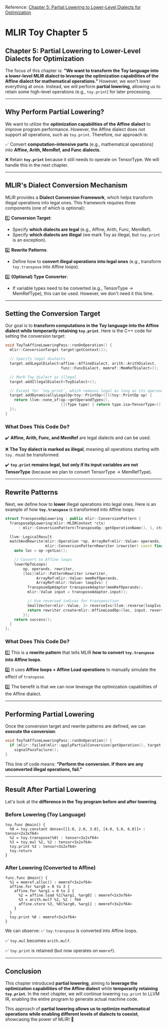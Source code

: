 Reference:
[Chapter 5: Partial Lowering to Lower-Level Dialects for Optimization](https://mlir.llvm.org/docs/Tutorials/Toy/Ch-5/)

# **MLIR Toy Chapter 5**

## **Chapter 5: Partial Lowering to Lower-Level Dialects for Optimization**

The focus of this chapter is: **"We want to transform the Toy language into a lower-level MLIR dialect to leverage the optimization capabilities of the Affine dialect for mathematical operations."** However, we won't lower everything at once. Instead, we will perform **partial lowering**, allowing us to retain some high-level operations (e.g., `toy.print`) for later processing.

---

## **Why Perform Partial Lowering?**

We want to utilize the **optimization capabilities of the Affine dialect** to improve program performance. However, the Affine dialect does not support all operations, such as `toy.print`. Therefore, our approach is:

✅ Convert **computation-intensive parts** (e.g., mathematical operations) into **Affine, Arith, MemRef, and Func dialects**.

❌ Retain **`toy.print`** because it still needs to operate on TensorType. We will handle this in the next chapter.

---

## **MLIR's Dialect Conversion Mechanism**

MLIR provides a **Dialect Conversion Framework**, which helps transform illegal operations into legal ones. This framework requires three components (one of which is optional):

1️⃣ **Conversion Target**:
- Specify **which dialects are legal** (e.g., Affine, Arith, Func, MemRef).
- Specify **which dialects are illegal** (we mark Toy as illegal, but `toy.print` is an exception).

2️⃣ **Rewrite Patterns**:
- Define how to **convert illegal operations into legal ones** (e.g., transform `toy.transpose` into Affine loops).

3️⃣ **(Optional) Type Converter**:
- If variable types need to be converted (e.g., TensorType → MemRefType), this can be used. However, we don't need it this time.

---

## **Setting the Conversion Target**

Our goal is to **transform computations in the Toy language into the Affine dialect while temporarily retaining `toy.print`**. Here is the C++ code for setting the conversion target:

```cpp
void ToyToAffineLoweringPass::runOnOperation() {
  mlir::ConversionTarget target(getContext());

  // Specify legal dialects
  target.addLegalDialect<affine::AffineDialect, arith::ArithDialect,
                         func::FuncDialect, memref::MemRefDialect>();

  // Mark Toy dialect as illegal
  target.addIllegalDialect<ToyDialect>();

  // Except for `toy.print`, which remains legal as long as its operands are not TensorType
  target.addDynamicallyLegalOp<toy::PrintOp>([](toy::PrintOp op) {
    return llvm::none_of(op->getOperandTypes(),
                         [](Type type) { return type.isa<TensorType>(); });
  });
}
```

### **What Does This Code Do?**

✔️ **Affine, Arith, Func, and MemRef** are legal dialects and can be used.

❌ **The Toy dialect is marked as illegal**, meaning all operations starting with `toy.` must be transformed.

✔️ **`toy.print` remains legal, but only if its input variables are not TensorType** (because we plan to convert TensorType → MemRefType).

---

## **Rewrite Patterns**

Next, we define how to **lower** illegal operations into legal ones. Here is an example of how **`toy.transpose`** is transformed into Affine loops:

```cpp
struct TransposeOpLowering : public mlir::ConversionPattern {
  TransposeOpLowering(mlir::MLIRContext *ctx)
      : mlir::ConversionPattern(TransposeOp::getOperationName(), 1, ctx) {}

  llvm::LogicalResult
  matchAndRewrite(mlir::Operation *op, ArrayRef<mlir::Value> operands,
                  mlir::ConversionPatternRewriter &rewriter) const final {
    auto loc = op->getLoc();

    // Convert to Affine loops
    lowerOpToLoops(
        op, operands, rewriter,
        [loc](mlir::PatternRewriter &rewriter,
              ArrayRef<mlir::Value> memRefOperands,
              ArrayRef<mlir::Value> loopIvs) {
          TransposeOpAdaptor transposeAdaptor(memRefOperands);
          mlir::Value input = transposeAdaptor.input();

          // Use reversed indices for transposition
          SmallVector<mlir::Value, 2> reverseIvs(llvm::reverse(loopIvs));
          return rewriter.create<mlir::AffineLoadOp>(loc, input, reverseIvs);
        });
    return success();
  }
};
```

### **What Does This Code Do?**

1️⃣ This is a **rewrite pattern** that tells MLIR **how to convert `toy.transpose` into Affine loops**.

2️⃣ It uses **Affine loops + Affine Load operations** to manually simulate the effect of `transpose`.

3️⃣ The benefit is that we can now leverage the optimization capabilities of the Affine dialect.

---

## **Performing Partial Lowering**

Once the conversion target and rewrite patterns are defined, we can **execute the conversion**:

```cpp
void ToyToAffineLoweringPass::runOnOperation() {
  if (mlir::failed(mlir::applyPartialConversion(getOperation(), target, patterns)))
    signalPassFailure();
}
```

This line of code means: **"Perform the conversion. If there are any unconverted illegal operations, fail."**

---

## **Result After Partial Lowering**

Let's look at the **difference in the Toy program before and after lowering**.

### **Before Lowering (Toy Language)**

```
toy.func @main() {
  %0 = toy.constant dense<[[1.0, 2.0, 3.0], [4.0, 5.0, 6.0]]> : tensor<2x3xf64>
  %2 = toy.transpose(%0) : tensor<3x2xf64>
  %3 = toy.mul %2, %2 : tensor<3x2xf64>
  toy.print %3 : tensor<3x2xf64>
  toy.return
}
```

### **After Lowering (Converted to Affine)**

```
func.func @main() {
  %1 = memref.alloc() : memref<3x2xf64>
  affine.for %arg0 = 0 to 3 {
    affine.for %arg1 = 0 to 2 {
      %2 = affine.load %1[%arg1, %arg0] : memref<2x3xf64>
      %3 = arith.mulf %2, %2 : f64
      affine.store %3, %0[%arg0, %arg1] : memref<3x2xf64>
    }
  }
  toy.print %0 : memref<3x2xf64>
}
```

We can observe:
✅ `toy.transpose` is converted into Affine loops.

✅ `toy.mul` becomes `arith.mulf`.

✅ `toy.print` is retained (but now operates on `memref`).

---

## **Conclusion**

This chapter introduced **partial lowering**, aiming to **leverage the optimization capabilities of the Affine dialect** while **temporarily retaining `toy.print`**. In the next chapter, we will continue lowering `toy.print` to LLVM IR, enabling the entire program to generate actual machine code.

This approach of **partial lowering allows us to optimize mathematical operations while enabling different levels of dialects to coexist**, showcasing the power of MLIR! 🚀